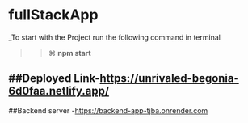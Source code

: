 # fullStackApp


_To start with the Project run the following command in terminal

> > ⌘ **npm start**

##Deployed Link-https://unrivaled-begonia-6d0faa.netlify.app/
----------------------------------------------------------------------------------------------------------------------------------------------------------------------
##Backend server -https://backend-app-tjba.onrender.com
